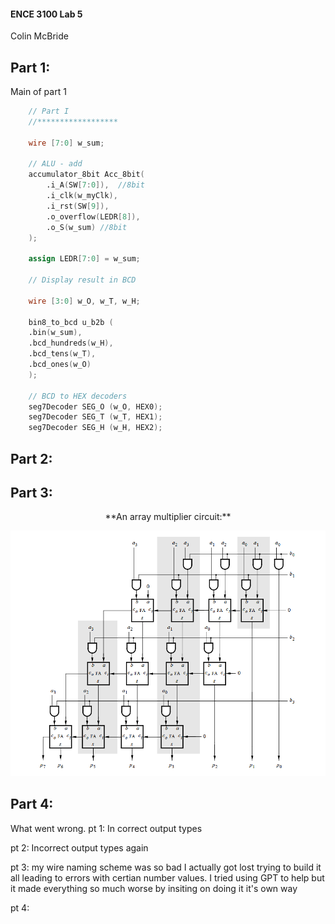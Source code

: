 
#### ENCE 3100 Lab 5
Colin McBride
  
## Part 1:  
Main of part 1
```verilog
	// Part I
	//******************
	
	wire [7:0] w_sum;
	
	// ALU - add
	accumulator_8bit Acc_8bit(
		.i_A(SW[7:0]),  //8bit
		.i_clk(w_myClk),
		.i_rst(SW[9]),
		.o_overflow(LEDR[8]),
		.o_S(w_sum) //8bit
	);
	
	assign LEDR[7:0] = w_sum;
	
	// Display result in BCD
	
	wire [3:0] w_O, w_T, w_H;
	
	bin8_to_bcd u_b2b (
    .bin(w_sum),
    .bcd_hundreds(w_H),
    .bcd_tens(w_T),
    .bcd_ones(w_O)
	);
	
	// BCD to HEX decoders
	seg7Decoder SEG_O (w_O, HEX0);
	seg7Decoder SEG_T (w_T, HEX1);
	seg7Decoder SEG_H (w_H, HEX2);
```  
## Part 2: 
## Part 3:
<p align="center">**An array multiplier circuit:**</p>

![IMG](img/multiply.PNG)


## Part 4: 


What went wrong. 
pt 1: In correct output types 

pt 2: Incorrect output types again

pt 3: my wire naming scheme was so bad I actually got lost trying to build it all leading to errors with certian number values. I tried using GPT to help but it made everything so much worse by insiting on doing it it's own way 

pt 4: 
